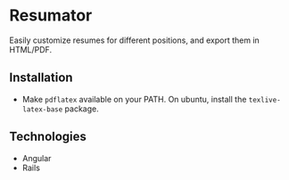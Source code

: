 Resumator
=========

Easily customize resumes for different positions, and export them in HTML/PDF.

Installation
------------

* Make `pdflatex` available on your PATH.  On ubuntu, install the `texlive-latex-base` package.

Technologies
------------

* Angular
* Rails
